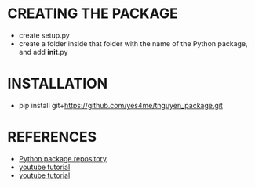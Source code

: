 CREATING THE PACKAGE
===============

- create setup.py
- create a folder inside that folder with the name of the Python package, and add __init__.py

INSTALLATION
===============

- pip install git+https://github.com/yes4me/tnguyen_package.git

REFERENCES
===============

- [Python package repository](https://github.com/yes4me/tnguyen_package)
- [youtube tutorial](https://www.youtube.com/watch?v=EW04J_x4hNQ)
- [youtube tutorial](https://www.youtube.com/watch?v=FkmtmYFTlYE)
